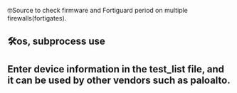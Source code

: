 🤓Source to check firmware and Fortiguard period on multiple firewalls(fortigates).
## 🛠️os, subprocess use


## Enter device information in the test_list file, and it can be used by other vendors such as paloalto.
